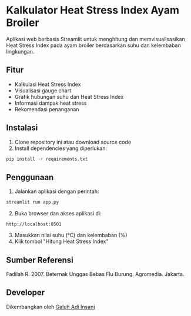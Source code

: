 # Kalkulator Heat Stress Index Ayam Broiler

Aplikasi web berbasis Streamlit untuk menghitung dan memvisualisasikan Heat Stress Index pada ayam broiler berdasarkan suhu dan kelembaban lingkungan.

## Fitur

- Kalkulasi Heat Stress Index
- Visualisasi gauge chart
- Grafik hubungan suhu dan Heat Stress Index
- Informasi dampak heat stress
- Rekomendasi penanganan

## Instalasi

1. Clone repository ini atau download source code
2. Install dependencies yang diperlukan:
```bash
pip install -r requirements.txt
```

## Penggunaan

1. Jalankan aplikasi dengan perintah:
```bash
streamlit run app.py
```

2. Buka browser dan akses aplikasi di:
```
http://localhost:8501
```

3. Masukkan nilai suhu (°C) dan kelembaban (%)
4. Klik tombol "Hitung Heat Stress Index"

## Sumber Referensi

Fadilah R. 2007. Beternak Unggas Bebas Flu Burung. Agromedia. Jakarta.

## Developer

Dikembangkan oleh [Galuh Adi Insani](https://www.linkedin.com/in/galuh-adi-insani-1aa0a5105/)
